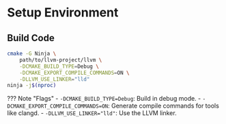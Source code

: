 # Setup Environment

## Build Code
```bash
cmake -G Ninja \
    path/to/llvm-project/llvm \
    -DCMAKE_BUILD_TYPE=Debug \
    -DCMAKE_EXPORT_COMPILE_COMMANDS=ON \
    -DLLVM_USE_LINKER="lld"
ninja -j$(nproc)
```

??? Note "Flags"
    - `-DCMAKE_BUILD_TYPE=Debug`: Build in debug mode.
    - `-DCMAKE_EXPORT_COMPILE_COMMANDS=ON`: Generate compile commands for tools like clangd.
    - `-DLLVM_USE_LINKER="lld"`: Use the LLVM linker.
